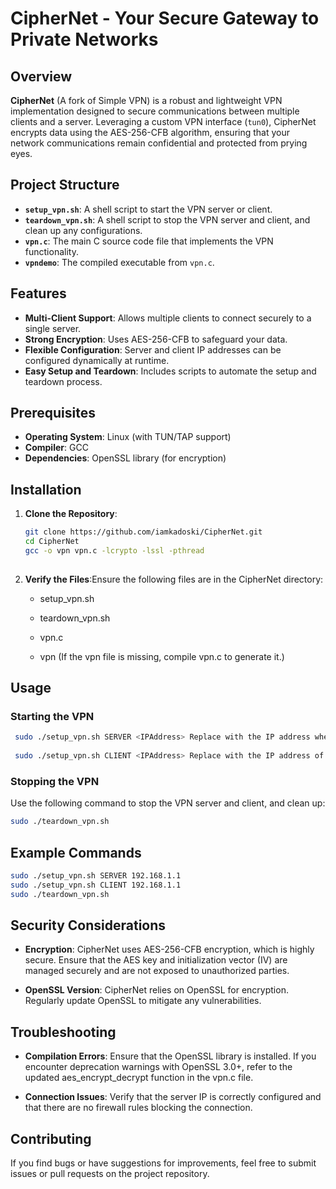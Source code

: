 # CipherNet - Your Secure Gateway to Private Networks

## Overview

**CipherNet** (A fork of Simple VPN) is a robust and lightweight VPN implementation designed to secure communications between multiple clients and a server. Leveraging a custom VPN interface (`tun0`), CipherNet encrypts data using the AES-256-CFB algorithm, ensuring that your network communications remain confidential and protected from prying eyes.

## Project Structure

- **`setup_vpn.sh`**: A shell script to start the VPN server or client.
- **`teardown_vpn.sh`**: A shell script to stop the VPN server and client, and clean up any configurations.
- **`vpn.c`**: The main C source code file that implements the VPN functionality.
- **`vpndemo`**: The compiled executable from `vpn.c`.

## Features

- **Multi-Client Support**: Allows multiple clients to connect securely to a single server.
- **Strong Encryption**: Uses AES-256-CFB to safeguard your data.
- **Flexible Configuration**: Server and client IP addresses can be configured dynamically at runtime.
- **Easy Setup and Teardown**: Includes scripts to automate the setup and teardown process.

## Prerequisites

- **Operating System**: Linux (with TUN/TAP support)
- **Compiler**: GCC
- **Dependencies**: OpenSSL library (for encryption)

## Installation

1. **Clone the Repository**:
   ```bash
   git clone https://github.com/iamkadoski/CipherNet.git
   cd CipherNet
   gcc -o vpn vpn.c -lcrypto -lssl -pthread 
    
2.  **Verify the Files**:Ensure the following files are in the CipherNet directory:
	
    *   setup_vpn.sh
        
    *   teardown_vpn.sh
        
    *   vpn.c
        
    *   vpn (If the vpn file is missing, compile vpn.c to generate it.)
        

Usage
-----

### Starting the VPN


  ``` bash
   sudo ./setup_vpn.sh SERVER <IPAddress> Replace with the IP address where you want the server to bind.
    
   sudo ./setup_vpn.sh CLIENT <IPAddress> Replace with the IP address of the VPN server.
   ```

### Stopping the VPN

Use the following command to stop the VPN server and client, and clean up:
```bash
sudo ./teardown_vpn.sh  
```

Example Commands
----------------
```bash
sudo ./setup_vpn.sh SERVER 192.168.1.1    
sudo ./setup_vpn.sh CLIENT 192.168.1.1    
sudo ./teardown_vpn.sh
```   


Security Considerations
-----------------------

*   **Encryption**: CipherNet uses AES-256-CFB encryption, which is highly secure. Ensure that the AES key and initialization vector (IV) are managed securely and are not exposed to unauthorized parties.
    
*   **OpenSSL Version**: CipherNet relies on OpenSSL for encryption. Regularly update OpenSSL to mitigate any vulnerabilities.
    

Troubleshooting
---------------

*   **Compilation Errors**: Ensure that the OpenSSL library is installed. If you encounter deprecation warnings with OpenSSL 3.0+, refer to the updated aes\_encrypt\_decrypt function in the vpn.c file.
    
*   **Connection Issues**: Verify that the server IP is correctly configured and that there are no firewall rules blocking the connection.
    

Contributing
------------

If you find bugs or have suggestions for improvements, feel free to submit issues or pull requests on the project repository.


